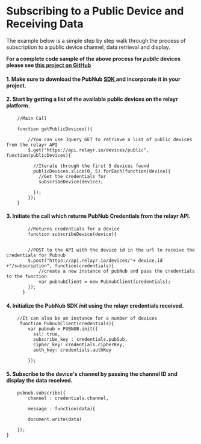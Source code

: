 
# Subscribing to a Public Device and Receiving Data

The example below is a simple step by step walk through the process of subscription to a public device channel, data retrieval and display. 

**For a complete code sample of the above process for *public* devices please see <a href="https://gist.github.com/SmbatYeranyan/a2861a59248aa87a1187" target="_blank"> this project on GitHub </a>** 

#### 1. Make sure to download the PubNub <a href="http://www.pubnub.com/developers/" target="_blank"> SDK </a> and incorporate it in your project.

#### 2. Start by getting a list of the available public devices on the relayr platform. 

		//Main Call
	  		
		function getPublicDevices(){
	
		    //You can use Jquery GET to retrieve a list of public devices from the relayr API
		    $.get("https://api.relayr.io/devices/public", function(publicDevices){
		     
		      //Iterate through the first 5 devices found
		      publicDevices.slice(0, 5).forEach(function(device){
		        //Get the credentials for
		        subscribeDevice(device);
		
		      });
		    });
	  	} 

#### 3. Initiate the call which returns PubNub Credentials from the relayr API. 

			//Returns credentials for a device
			function subscribeDevice(device){
	
	    
	    	//POST to the API with the device id in the url to receive the credentials for Pubnub
	    	$.post("https://api.relayr.io/devices/"+ device.id +"/subscription", function(credentials){
	      		//create a new instance of pubNub and pass the credentials to the function
		      	var pubnubClient = new PubnubClient(credentials);
		    });
		  }
	
	
	    
#### 4. Initialize the PubNub SDK *init* using the relayr credentials received.
	    
		//It can also be an instance for a number of devices
	 	 function PubnubClient(credentials){		
			var pubnub = PUBNUB.init({
		      ssl: true,
		      subscribe_key : credentials.pubSub,
		      cipher_key: credentials.cipherKey,
		      auth_key: credentials.authKey
		
		 	});

#### 5. Subscribe to the device's channel by passing the channel ID and display the data received.
	
		pubnub.subscribe({
      		channel : credentials.channel,
      
      		message : function(data){

			document.write(data)

  		});
	}


